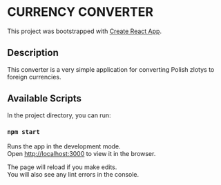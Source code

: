# CURRENCY CONVERTER

This project was bootstrapped with [Create React App](https://github.com/facebook/create-react-app).

## Description

This converter is a very simple application for converting Polish zlotys to foreign currencies.

## Available Scripts

In the project directory, you can run:

### `npm start`

Runs the app in the development mode.\
Open [http://localhost:3000](http://localhost:3000) to view it in the browser.

The page will reload if you make edits.\
You will also see any lint errors in the console.
